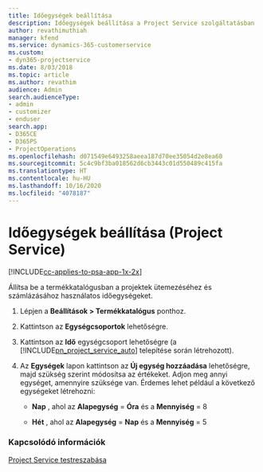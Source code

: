 ```yaml
---
title: Időegységek beállítása
description: Időegységek beállítása a Project Service szolgáltatásban
author: revathimuthiah
manager: kfend
ms.service: dynamics-365-customerservice
ms.custom:
- dyn365-projectservice
ms.date: 8/03/2018
ms.topic: article
ms.author: revathim
audience: Admin
search.audienceType:
- admin
- customizer
- enduser
search.app:
- D365CE
- D365PS
- ProjectOperations
ms.openlocfilehash: d071549e6493258aeea187d70ee35054d2e8ea60
ms.sourcegitcommit: 5c4c9bf3ba018562d6cb3443c01d550489c415fa
ms.translationtype: HT
ms.contentlocale: hu-HU
ms.lasthandoff: 10/16/2020
ms.locfileid: "4078187"
---
```

# <a name="set-up-time-units-project-service"></a>Időegységek beállítása (Project Service)

[!INCLUDE[cc-applies-to-psa-app-1x-2x](../includes/cc-applies-to-psa-app-1x-2x.md)]

Állítsa be a termékkatalógusban a projektek ütemezéséhez és számlázásához használatos időegységeket.  
  
1. Lépjen a **Beállítások > Termékkatalógus** ponthoz.  
  
2. Kattintson az **Egységcsoportok** lehetőségre.  
  
3. Kattintson az **Idő** egységcsoport lehetőségre (a [!INCLUDE[pn_project_service_auto](../includes/pn-project-service-auto.md)] telepítése során létrehozott).  
  
4. Az **Egységek** lapon kattintson az **Új egység hozzáadása** lehetőségre, majd szükség szerint módosítsa az értékeket. Adjon meg annyi egységet, amennyire szüksége van. Érdemes lehet például a következő egységeket létrehozni:  
  
   - **Nap** , ahol az **Alapegység** = **Óra** és a **Mennyiség** = 8  
  
   - **Hét** , ahol az **Alapegység** = **Nap** és a **Mennyiség** = 5  
  
### <a name="see-also"></a>Kapcsolódó információk  
 [Project Service testreszabása](../psa/configure.md)
